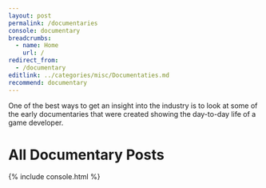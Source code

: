 ```yaml
---
layout: post
permalink: /documentaries
console: documentary
breadcrumbs:
  - name: Home
    url: /
redirect_from:
  - /documentary
editlink: ../categories/misc/Documentaties.md
recommend: documentary
---
```


One of the best ways to get an insight into the industry is to look at some of the early documentaries that were created showing the day-to-day life of a game developer.

# All Documentary Posts
{% include console.html %}
